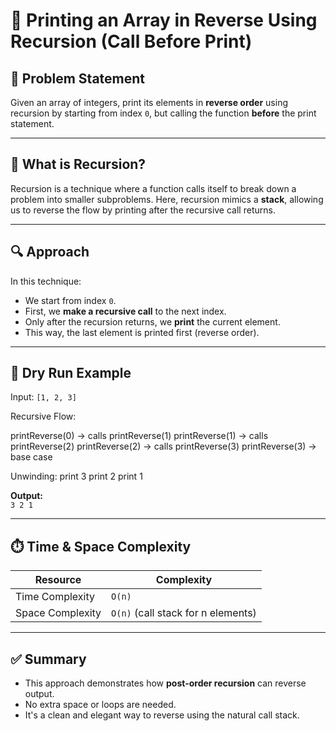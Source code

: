 # 🔄 Printing an Array in Reverse Using Recursion (Call Before Print)

## 📘 Problem Statement

Given an array of integers, print its elements in **reverse order** using recursion by starting from index `0`, but calling the function **before** the print statement.

---

## 🧠 What is Recursion?

Recursion is a technique where a function calls itself to break down a problem into smaller subproblems. Here, recursion mimics a **stack**, allowing us to reverse the flow by printing after the recursive call returns.

---

## 🔍 Approach

In this technique:

- We start from index `0`.
- First, we **make a recursive call** to the next index.
- Only after the recursion returns, we **print** the current element.
- This way, the last element is printed first (reverse order).

---

## 🧮 Dry Run Example

Input: `[1, 2, 3]`

Recursive Flow:

printReverse(0) → calls printReverse(1)
printReverse(1) → calls printReverse(2)
printReverse(2) → calls printReverse(3)
printReverse(3) → base case

Unwinding:
print 3
print 2
print 1

**Output:**  
`3 2 1`

---

## ⏱️ Time & Space Complexity

| Resource         | Complexity      |
|------------------|-----------------|
| Time Complexity  | `O(n)`          |
| Space Complexity | `O(n)` (call stack for n elements) |

---

## ✅ Summary

- This approach demonstrates how **post-order recursion** can reverse output.
- No extra space or loops are needed.
- It's a clean and elegant way to reverse using the natural call stack.
